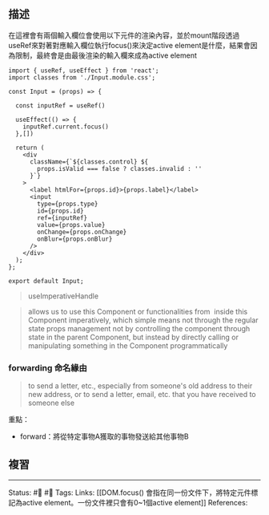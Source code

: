 ## 描述


在這裡會有兩個輸入欄位會使用以下元件的渲染內容，並於mount階段透過useRef來對著對應輸入欄位執行focus()來決定active element是什麼，結果會因為限制，最終會是由最後渲染的輸入欄來成為active element

```
import { useRef, useEffect } from 'react';
import classes from './Input.module.css';

const Input = (props) => {

  const inputRef = useRef()

  useEffect(() => {
    inputRef.current.focus()
  },[])

  return (
    <div
      className={`${classes.control} ${
        props.isValid === false ? classes.invalid : ''
      }`}
    >
      <label htmlFor={props.id}>{props.label}</label>
      <input
        type={props.type}
        id={props.id}
        ref={inputRef}
        value={props.value}
        onChange={props.onChange}
        onBlur={props.onBlur}
      />
    </div>
  );
};

export default Input;
```


> useImperativeHandle

> allows us to use this Component or functionalities from  inside this Component imperatively, which simple means not through the regular state props management not by controlling the component through state in the parent Component, but instead by directly calling or manipulating something in the Component programmatically


### forwarding 命名緣由
> to send a letter, etc., especially from someone's old address to their new address, or to send a letter, email, etc. that you have received to someone else

重點：
- forward：將從特定事物A獲取的事物發送給其他事物B


## 複習


---
Status: #🌱 #📓 
Tags:
Links:
[[DOM.focus() 會指在同一份文件下，將特定元件標記為active element。一份文件裡只會有0~1個active element]]
References: